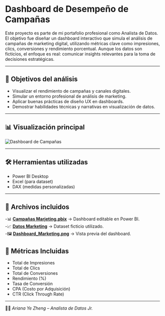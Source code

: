 # Dashboard de Desempeño de Campañas

Este proyecto es parte de mi portafolio profesional como Analista de Datos. El objetivo fue diseñar un dashboard interactivo que simula el análisis de campañas de marketing digital, utilizando métricas clave como impresiones, clics, conversiones y rendimiento porcentual. Aunque los datos son ficticios, el enfoque es real: comunicar insights relevantes para la toma de decisiones estratégicas.

---

## 📌 Objetivos del análisis
- Visualizar el rendimiento de campañas y canales digitales.
- Simular un entorno profesional de análisis de marketing.
- Aplicar buenas prácticas de diseño UX en dashboards.
- Demostrar habilidades técnicas y narrativas en visualización de datos.


---

## 📊 Visualización principal
![Dashboard de Campañas](/Análisis%20Ventas/Dashboard_DesempeñoCampañas.png)

---

## 🛠️ Herramientas utilizadas
- Power BI Desktop
- Excel (para dataset)
- DAX (medidas personalizadas)

---

## 📂 Archivos incluidos
-📊 **[Campañas Marjeting.pbix](Campañas%20Marketing.pbix)** → Dashboard editable en Power BI.  
-📈 **[Datos Marketing](datos_marketing_ficticios.xlsx)** → Dataset ficticio utilizado.  
-🖼️ **[Dashboard_Marketing.png](/Dashboard_DesempeñoCampañas.png)** → Vista previa del dashboard.

## 📌 Métricas Incluidas
- Total de Impresiones
- Total de Clics  
- Total de Conversiones  
- Rendimiento (%)  
- Tasa de Conversión  
- CPA (Costo por Adquisición)  
- CTR (Click Through Rate)

---

👩‍💻 *Ariana Ye Zheng – Analista de Datos Jr.*
